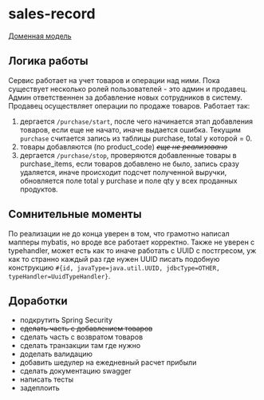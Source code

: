 # sales-record

[Доменная модель](https://miro.com/app/board/uXjVNRh7DPk=/?share_link_id=991775473069)

## Логика работы

Сервис работает на учет товаров и операции над ними. Пока существует несколько ролей
пользователей - это админ и продавец. Админ ответственнен за добавление новых сотрудников в систему.
Продавец осуществляет операции по продаже товаров. Работает так:
1. дергается `/purchase/start`, после чего начинается этап добавления товаров, если еще не начато, иначе выдается ошибка.
Текущим `purchase` считается запись из таблицы purchase, total у которой = 0.
2. товары добавляются (по product_code) ~~_еще не реализовано_~~
3. дергается `/purchase/stop`, проверяются добавленные товары в purchase_items,
если товаров добавлено не было, запись сразу удаляется, иначе происходит подсчет полученной выручки, обновляется поле
total у purchase и поле qty у всех проданных продуктов.

## Сомнительные моменты

По реализации не до конца уверен в том, что грамотно написал мапперы mybatis, но вроде все работает корректно.
Также не уверен с typehandler, может есть как то иначе работать с UUID с постгресом, уж как то странно каждый раз где нужен UUID
 писать подобную конструкцию `#{id, javaType=java.util.UUID, jdbcType=OTHER, typeHandler=UuidTypeHandler}`.

## Доработки

* подкрутить Spring Security
* ~~сделать часть с добавлением товаров~~
* сделать часть с возвратом товаров
* сделать транзакции там где нужно
* доделать валидацию
* добавить шедулер на ежедневный расчет прибыли
* сделать документацию swagger
* написать тесты
* задеплоить